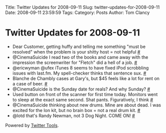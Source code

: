 Title: Twitter Updates for 2008-09-11
Slug: twitter-updates-for-2008-09-11
Date: 2008-09-11 23:59:59
Tags: 
Category: Posts
Author: Tom Clancy

# Twitter Updates for 2008-09-11

<ul>
	<li>Dear Customer, getting huffy and telling me something "must be resolved" when the problem is your shitty host = not helpful <a href="http://twitter.com/tclancy/statuses/917552650">#</a></li>
	<li>@CinemaSuicide I read two of the books and came away with the impression the screenwriter for "Fletch" did a hell of a job. <a href="http://twitter.com/tclancy/statuses/917577216">#</a></li>
	<li>@ericwyman @ufex iTunes 8 seems to have fixed iPod scrobbling issues with last.fm. My spell-checker thinks that sentence sux. <a href="http://twitter.com/tclancy/statuses/917622927">#</a></li>
	<li>Blanche de Chambly cases at Gary's, but $45 feels like a lot for rent on a case of beer. <a href="http://twitter.com/tclancy/statuses/917798923">#</a></li>
	<li>@CinemaSuicide is the Sunday date for reals? And why Sunday? <a href="http://twitter.com/tclancy/statuses/917860233">#</a></li>
	<li>Used button on front of the scanner for first time today. Monitors went to sleep at the exact same second. Shat pants. Figuratively, I think <a href="http://twitter.com/tclancy/statuses/917878286">#</a></li>
	<li>@CinemaSuicide thinking about new drums. Mine are about dead. I was excited for the Ion kit, but no brain box = not a real drum kit. <a href="http://twitter.com/tclancy/statuses/917896829">#</a></li>
	<li>@lotd that's Randy Newman, not 3 Dog Night. COME ON! <a href="http://twitter.com/tclancy/statuses/917911372">#</a></li>
</ul>
<p>Powered by <a href="http://alexking.org/projects/wordpress">Twitter Tools</a>.</p>
